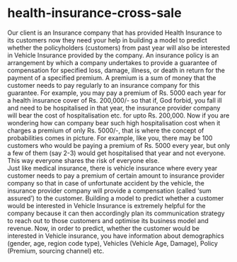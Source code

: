 # health-insurance-cross-sale
Our client is an Insurance company that has provided Health Insurance to its customers now they need your help in building a model to predict whether the policyholders 
(customers) from past year will also be interested in Vehicle Insurance provided by the company. 
An insurance policy is an arrangement by which a company undertakes to provide a guarantee of compensation for specified loss, damage, illness, or death in return for the 
payment of a specified premium. A premium is a sum of money that the customer needs to pay regularly to an insurance company for this guarantee.  For example, you may pay 
a premium of Rs. 5000 each year for a health insurance cover of Rs. 200,000/- so that if, God forbid, you fall ill and need to be hospitalised in that year, the insurance 
provider company will bear the cost of hospitalisation etc. for upto Rs. 200,000. Now if you are wondering how can company bear such high hospitalisation cost when it charges 
a premium of only Rs. 5000/-, that is where the concept of probabilities comes in picture. For example, like you, there may be 100 customers who would be paying a premium of Rs.
5000 every year, but only a few of them (say 2-3) would get hospitalised that year and not everyone. This way everyone shares the risk of everyone else.  
Just like medical insurance, there is vehicle insurance where every year customer needs to pay a premium of certain amount to insurance provider company so that in case of 
unfortunate accident by the vehicle, the insurance provider company will provide a compensation (called ‘sum assured’) to the customer.  Building a model to predict whether 
a customer would be interested in Vehicle Insurance is extremely helpful for the company because it can then accordingly plan its communication strategy to reach out to those 
customers and optimise its business model and revenue.  Now, in order to predict, whether the customer would be interested in Vehicle insurance, you have information about 
demographics (gender, age, region code type), Vehicles (Vehicle Age, Damage), Policy (Premium, sourcing channel) etc.
